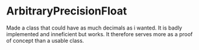 # ArbitraryPrecisionFloat
Made a class that could have as much decimals as i wanted.
It is badly implemented and inneficient but works.
It therefore serves more as a proof of concept than a usable class.
